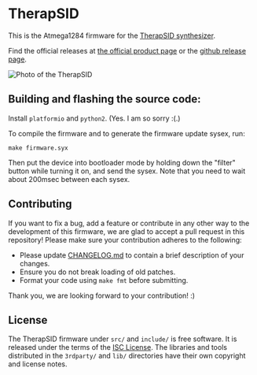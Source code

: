 # TherapSID

This is the Atmega1284 firmware for the [TherapSID synthesizer](https://www.twistedelectrons.com/therapsid).

Find the official releases at [the official product page](https://www.twistedelectrons.com/therapsid) or the [github release page](https://github.com/twistedelectrons/TherapSID/releases).

![Photo of the TherapSID](https://static.wixstatic.com/media/b8c32b_83978e994e24423d991c01e184dd30ce~mv2.jpg)

## Building and flashing the source code:

Install `platformio` and `python2`. (Yes. I am so sorry :(.)

To compile the firmware and to generate the firmware update sysex, run:

```
make firmware.syx
```

Then put the device into bootloader mode by holding down the "filter" button while turning it on,
and send the sysex. Note that you need to wait about 200msec between each sysex.

## Contributing

If you want to fix a bug, add a feature or contribute in any other way to the development
of this firmware, we are glad to accept a pull request in this repository! Please make sure
your contribution adheres to the following:

- Please update [CHANGELOG.md](CHANGELOG.md) to contain a brief description of your changes.
- Ensure you do not break loading of old patches.
- Format your code using `make fmt` before submitting.

Thank you, we are looking forward to your contribution! :)

## License

The TherapSID firmware under `src/` and `include/` is free software. It is released under the terms of
the [ISC License](LICENSE.md). The libraries and tools distributed in the `3rdparty/` and `lib/`
directories have their own copyright and license notes.
